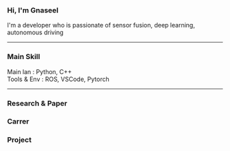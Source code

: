 ### Hi, I'm Gnaseel
<!-- 
Sensor fusion 
 -->
I'm a developer who is passionate of sensor fusion, deep learning, autonomous driving

---

### Main Skill
Main lan    : Python, C++  
Tools & Env : ROS, VSCode, Pytorch

---

### Research & Paper

### Carrer

### Project
